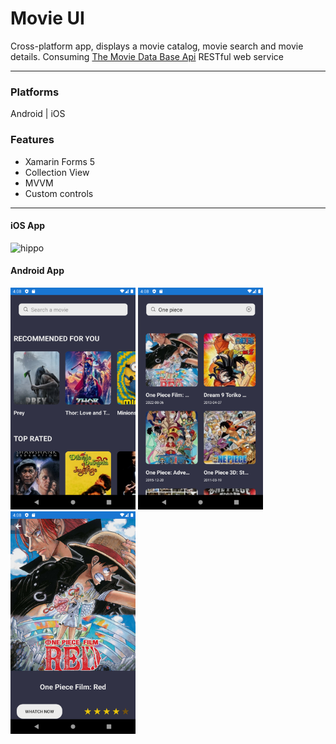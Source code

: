 # Movie UI

<p>Cross-platform app, displays a movie catalog, movie search and movie details. Consuming <a href="https://www.themoviedb.org/">The Movie Data Base Api</a> RESTful web service</p>

<hr/>

### Platforms
<span>Android</span> | <span>iOS</span>

### Features
<ul>
    <li>Xamarin Forms 5</li>
    <li>Collection View</li>
    <li>MVVM</li>
    <li>Custom controls</li>
</ul>

<hr/>

#### iOS App
![hippo](https://github.com/ralfId/AppScreenshots/blob/main/XamApp_MovieUI/iOS.gif)

#### Android App

<img alt="android screenshot for main page" src="https://github.com/ralfId/AppScreenshots/blob/main/XamApp_MovieUI/Android1.png" width="200"/> <img alt="android screenshot searching a movie" src="https://github.com/ralfId/AppScreenshots/blob/main/XamApp_MovieUI/Android2.png" width="200"/> <img alt="android screenshot for movie detail" src="https://github.com/ralfId/AppScreenshots/blob/main/XamApp_MovieUI/Android3.png" width="200"/>

